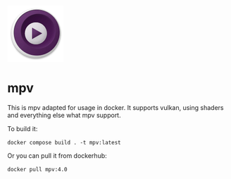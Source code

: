 ![mpv logo](https://raw.githubusercontent.com/mpv-player/mpv.io/master/source/images/mpv-logo-128.png)

# mpv

This is mpv adapted for usage in docker. It supports vulkan, using shaders and everything else what mpv support.

To build it:
```shell
docker compose build . -t mpv:latest
```

Or you can pull it from dockerhub:
```shell
docker pull mpv:4.0
```

